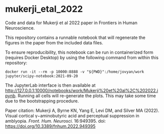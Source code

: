 # mukerji_etal_2022
Code and data for Mukerji et al 2022 paper in Frontiers in Human Neuroscience.

This repository contains a runnable notebook that will regenerate the figures in the paper from the included data files.

To ensure reproducibility, this notebook can be run in containerized form (requires Docker Desktop) by using the following command from within this repository:
```
docker run -it --rm -p 10000:8888 -v "${PWD}":/home/jovyan/work jupyter/scipy-notebook:2021-09-20
```
The JupyterLab interface is then available at http://127.0.0.1:10000/notebooks/work/Mukerji%20et%20al%2C%202022.ipynb. Running all cells will re-generate the plots. This may take some time due to the bootstrapping procedure.

Paper citation: Mukerji A, Byrne KN, Yang E, Levi DM, and Silver MA (2022). Visual cortical γ−aminobutyric acid and perceptual suppression in amblyopia. *Front. Hum. Neurosci.* 16:949395. doi: https://doi.org/10.3389/fnhum.2022.949395

